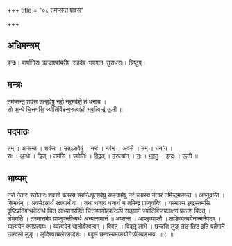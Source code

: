 +++
title = "०८ तमप्सन्त शवस"

+++
## अधिमन्त्रम्
इन्द्रः। वार्षागिराः ऋज्राश्वांबरीष-सहदेव-भयमान-सुराधसः। त्रिष्टुप्।

## मन्त्रः
तम॑प्सन्त॒ शव॑स उत्स॒वेषु॒ नरो॒ नर॒मव॑से॒ तं धना॑य ।  
सो अ॒न्धे चि॒त्तम॑सि॒ ज्योति॑र्विदन्म॒रुत्वा॑न्नो भव॒त्विन्द्र॑ ऊ॒ती ॥

## पदपाठः
तम् । अ॒प्स॒न्त॒ । शव॑सः । उ॒त्ऽस॒वेषु॑ । नरः॑ । नर॑म् । अव॑से । तम् । धना॑य ।  
सः । अ॒न्धे । चि॒त् । तम॑सि । ज्योतिः॑ । वि॒द॒त् । म॒रुत्वा॑न् । नः॒ । भ॒व॒तु॒ । इन्द्रः॑ । ऊ॒ती ॥

## भाष्यम्
नरो नेतारः स्तोतारः शवसो बलस्य संबन्धिषूत्सवेषु सङ्ग्रामेषु नरं जयस्य नेतारं तमिन्द्रमप्सन्त । आप्नुवन्ति । किमर्थम् । अवसेऽन्नार्थं रक्षणार्थं वा । तथा धनाय धनार्थं च तमिन्द्रं प्राप्नुवन्ति । यस्मात्स इन्द्रस्तमसि दृष्टिप्रतिबन्धकेऽन्धे चित् आध्यानरहिते चित्तव्यामोहकरेऽपि सङ्ग्रामे ज्योतिर्विजयलक्षणं प्रकाशं विदत् । लंभयति । तस्मात्तमेव प्राप्नुवन्तीत्यर्थः अन्यत्समानं ॥ अप्सन्त । आप्लृव्याप्तौ । लङिव्यत्ययेनात्मनेपदम् । व्यत्ययेन क्सप्रत्ययः । व्यत्ययेन धातोर्ह्रस्वत्वम् । विवत् । विद्लृ लाभे । छन्दसि लुङ् लङ् लिट इति वर्तमाने छान्दसो लुङ् । लृदित्त्वाच्च्लेरङादेशः । बहुलं छन्दस्यमाङ्योगेऽप्रीत्यडभावः ॥ ८ ॥